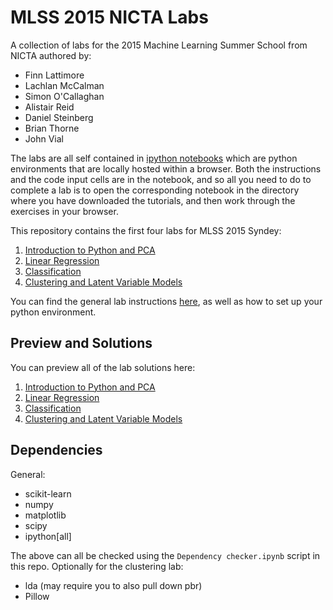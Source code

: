 # MLSS 2015 NICTA Labs
A collection of labs for the 2015 Machine Learning Summer School from NICTA
authored by:

* Finn Lattimore
* Lachlan McCalman
* Simon O'Callaghan
* Alistair Reid
* Daniel Steinberg
* Brian Thorne
* John Vial

The labs are all self contained in [ipython
notebooks](http://ipython.org/notebook.html) which are python environments that
are locally hosted within a browser. Both the instructions and the code input
cells are in the notebook, and so all you need to do to complete a lab is to
open the corresponding notebook in the directory where you have downloaded the
tutorials, and then work through the exercises in your browser.

This repository contains the first four labs for MLSS 2015 Syndey:

1. [Introduction to Python and PCA](https://github.com/NICTA/MLSS/tree/master/Intro%20and%20PCA)
2. [Linear Regression](https://github.com/NICTA/MLSS/tree/master/Linear%20Regression)
3. [Classification](https://github.com/NICTA/MLSS/tree/master/classification)
4. [Clustering and Latent Variable Models](https://github.com/NICTA/MLSS/tree/master/clustering)

You can find the general lab instructions [here](http://tinyurl.com/ldtpuez),
as well as how to set up your python environment.


## Preview and Solutions

You can preview all of the lab solutions here:

1. [Introduction to Python and PCA](http://nbviewer.ipython.org/github/NICTA/MLSS/blob/master/Intro%20and%20PCA/Intro%20to%20python%20Answers.ipynb)
2. [Linear Regression](http://nbviewer.ipython.org/github/NICTA/MLSS/blob/master/Linear%20Regression/linearRegressionAnswers.ipynb)
3. [Classification](http://nbviewer.ipython.org/github/NICTA/MLSS/blob/master/classification/Classification_solutions.ipynb)
4. [Clustering and Latent Variable Models](http://nbviewer.ipython.org/github/NICTA/MLSS/blob/master/clustering/Clustering%20and%20Latent%20Variable%20Models%20-%20SOLUTIONS.ipynb)


## Dependencies

General:
* scikit-learn
* numpy
* matplotlib
* scipy
* ipython[all]

The above can all be checked using the `Dependency checker.ipynb` script in this repo. Optionally for the clustering lab:
* lda (may require you to also pull down pbr)
* Pillow
